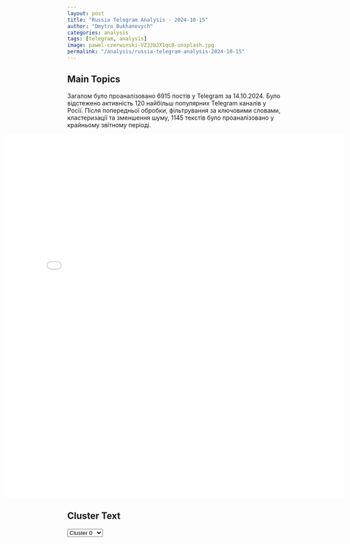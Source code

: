 ```yaml
---
layout: post
title: "Russia Telegram Analysis - 2024-10-15"
author: "Dmytro Bukhanevych"
categories: analysis
tags: [telegram, analysis]
image: pawel-czerwinski-VZJJbJX1qc0-unsplash.jpg
permalink: "/analysis/russia-telegram-analysis-2024-10-15"
---
```


<style>
    /* Adjusting iframe-container styles */
    .wide-iframe-container {
        width: calc(100% + 30vw);  /* Extending the width */
        margin-left: -15vw;       /* Negative margin to push to the left */
        overflow: hidden;         /* In case the iframe content spills over */
    }

    .wide-iframe-container iframe {
        width: 100%;  /* Making the iframe take the full width of its container */
        border: none; /* Removing any borders from the iframe */
    }

    /* Toggle mechanism */
    .hidden {
        display: none;
    }
    
    .show-content-target:checked + .show-content {
        display: block;
    }
</style>

<h2>Main Topics</h2>
<p>Загалом було проаналізовано 6915 постів у Telegram за 14.10.2024. Було відстежено активність 120 найбільш популярних Telegram каналів у Росії. Після попередньої обробки, фільтрування за ключовими словами, кластеризації та зменшення шуму, 1145 текстів було проаналізовано у крайньому звітному періоді.</p>
<!-- Embedding Main Plotly Visualization -->
<div class="wide-iframe-container">
    <iframe src="{{site.baseurl}}/visualizations/2024-10-15/fig_topics_time.html" height="850"></iframe>
</div>


<h2>Cluster Text</h2>

<!-- Dropdown to select a cluster -->
<select id="clusterSelector" onchange="displayClusterText()">
<option value="0">Cluster 0</option><option value="1">Cluster 1</option><option value="2">Cluster 2</option><option value="3">Cluster 3</option><option value="4">Cluster 4</option><option value="5">Cluster 5</option><option value="6">Cluster 6</option><option value="7">Cluster 7</option><option value="8">Cluster 8</option><option value="9">Cluster 9</option><option value="10">Cluster 10</option><option value="11">Cluster 11</option><option value="12">Cluster 12</option><option value="13">Cluster 13</option><option value="14">Cluster 14</option><option value="15">Cluster 15</option><option value="16">Cluster 16</option><option value="17">Cluster 17</option><option value="18">Cluster 18</option>
</select>

<!-- Display area for the selected cluster's text -->
<div id="clusterTextDisplay" class="hidden"></div>

<script type="text/javascript">
    var clusterDetails = {"0": "<b>Total Posts:</b> 36<br><b>Date:</b> 2024-10-14 17:00:20+00:00<br><b>Author:</b> bbbreaking<br><b>Link:</b> https://t.me/s/bbbreaking/191867<br><b>Subscribers:</b> 1818336<br><b>Text:</b> \u0422\u0435\u043a\u0441\u0442: \u26a1\ufe0f\u041f\u0443\u0442\u0438\u043d \u0432\u043d\u0435\u0441 \u0432 \u0413\u043e\u0441\u0434\u0443\u043c\u0443 \u043f\u0440\u043e\u0435\u043a\u0442 \u043e \u0440\u0430\u0442\u0438\u0444\u0438\u043a\u0430\u0446\u0438\u0438 \u0434\u043e\u0433\u043e\u0432\u043e\u0440\u0430 \u043e \u0432\u0441\u0435\u043e\u0431\u044a\u0435\u043c\u043b\u044e\u0449\u0435\u043c \u0441\u0442\u0440\u0430\u0442\u0435\u0433\u0438\u0447\u0435\u0441\u043a\u043e\u043c \u043f\u0430\u0440\u0442\u043d\u0435\u0440\u0441\u0442\u0432\u0435 \u043c\u0435\u0436\u0434\u0443 \u0420\u0424 \u0438 \u041a\u041d\u0414\u0420", "1": "<b>Total Posts:</b> 15<br><b>Date:</b> 2024-10-14 16:39:13+00:00<br><b>Author:</b> novosti_kursk_voina<br><b>Link:</b> https://t.me/s/novosti_kursk_voina/66296<br><b>Subscribers:</b> 1501345<br><b>Text:</b> \u0422\u0435\u043a\u0441\u0442: \ud83c\uddf0\ud83c\uddf5\ud83d\udca5\ud83c\uddfa\ud83c\udde6\u041a\u041d\u0414\u0420 \u0444\u0430\u043a\u0442\u0438\u0447\u0435\u0441\u043a\u0438 \u0432\u0441\u0442\u0443\u043f\u0430\u0435\u0442 \u0432 \u0432\u043e\u0439\u043d\u0443 \u043f\u0440\u043e\u0442\u0438\u0432 \u0423\u043a\u0440\u0430\u0438\u043d\u044b, \u2013 \u0417\u0435\u043b\u0435\u043d\u0441\u043a\u0438\u0439 \u0421\u0435\u0432\u0435\u0440\u043d\u0430\u044f \u041a\u043e\u0440\u0435\u044f \u0430\u043a\u0442\u0438\u0432\u043d\u043e \u0432\u043a\u043b\u044e\u0447\u0430\u0435\u0442\u0441\u044f \u0432 \u0432\u043e\u0439\u043d\u0443 \u043d\u0430 \u0441\u0442\u043e\u0440\u043e\u043d\u0435 \u0420\u043e\u0441\u0441\u0438\u0438\u00ab\u0421\u0440\u0435\u0434\u0438 \u0433\u043b\u0430\u0432\u043d\u043e\u0433\u043e \u0431\u044b\u043b \u0434\u043e\u043a\u043b\u0430\u0434 \u0440\u0430\u0437\u0432\u0435\u0434\u043e\u043a \u2013 \u0421\u043b\u0443\u0436\u0431\u044b \u0432\u043d\u0435\u0448\u043d\u0435\u0439 \u0440\u0430\u0437\u0432\u0435\u0434\u043a\u0438 \u0438 \u0413\u0423\u0420 \u2013 \u043e \u043d\u0430\u043c\u0435\u0440\u0435\u043d\u0438\u044f\u0445 \u0440\u043e\u0441\u0441\u0438\u044f\u043d \u043d\u0430 \u043e\u0441\u0435\u043d\u044c-\u0437\u0438\u043c\u0443. \u0412\u0441\u0435 \u0434\u043e\u0441\u0442\u0430\u0442\u043e\u0447\u043d\u043e \u043f\u043e\u0434\u0440\u043e\u0431\u043d\u043e. \u041f\u0440\u0430\u043a\u0442\u0438\u0447\u0435\u0441\u043a\u0438 \u0432\u043a\u043b\u044e\u0447\u0435\u043d\u0438\u0435 \u0432 \u0432\u043e\u0439\u043d\u0443 \u0421\u0435\u0432\u0435\u0440\u043d\u043e\u0439 \u041a\u043e\u0440\u0435\u0438\u00bb, \u2013 \u0441\u043a\u0430\u0437\u0430\u043b \u043d\u0430\u0440\u043a\u043e\u043c\u0430\u043d \u0432 \u0432\u0435\u0447\u0435\u0440\u043d\u0435\u043c \u043e\u0431\u0440\u0430\u0449\u0435\u043d\u0438\u0438\u0420\u0430\u043d\u0435\u0435 \u043e\u043d \u0443\u0436\u0435 \u0437\u0430\u044f\u0432\u043b\u044f\u043b, \u0447\u0442\u043e \u041c\u043e\u0441\u043a\u0432\u0430 \u0438 \u041f\u0445\u0435\u043d\u044c\u044f\u043d \u0434\u043e\u0433\u043e\u0432\u043e\u0440\u0438\u043b\u0438\u0441\u044c \u043e \u00ab\u043f\u0435\u0440\u0435\u0434\u0430\u0447\u0435 \u043b\u044e\u0434\u0435\u0439\u00bb\u041f\u043e\u0434\u043f\u0438\u0441\u0430\u0442\u044c\u0441\u044f / \u041f\u0440\u0435\u0434\u043b\u043e\u0436\u0438\u0442\u044c \u043d\u043e\u0432\u043e\u0441\u0442\u044c\ud83d\udc1f\ud83d\udc21\ud83d\udc20\ud83c\udfa3", "2": "<b>Total Posts:</b> 23<br><b>Date:</b> 2024-10-14 11:38:00+00:00<br><b>Author:</b> petrovtel<br><b>Link:</b> https://t.me/s/petrovtel/60187<br><b>Subscribers:</b> 565484<br><b>Text:</b> \u0422\u0435\u043a\u0441\u0442: \u041f\u0443\u0442\u0438\u043d \u043f\u043e\u0434\u043f\u0438\u0441\u0430\u043b \u0437\u0430\u043a\u043e\u043d \u043e \u043b\u0438\u0448\u0435\u043d\u0438\u0438 \u043f\u0440\u0430\u0432 \u043d\u0430 \u0441\u0440\u043e\u043a \u0434\u043e 1,5 \u043b\u0435\u0442 \u0437\u0430 \u0441\u043e\u043a\u0440\u044b\u0442\u0438\u0435 \u043d\u043e\u043c\u0435\u0440\u043e\u0432 \u0430\u0432\u0442\u043e\u043c\u043e\u0431\u0438\u043b\u044f \u043f\u0440\u0438 \u043f\u043e\u043c\u043e\u0449\u0438 \u0441\u043f\u0435\u0446\u0443\u0441\u0442\u0440\u043e\u0439\u0441\u0442\u0432.\u041a\u041a \ud83d\udc00", "3": "<b>Total Posts:</b> 40<br><b>Date:</b> 2024-10-14 07:20:53+00:00<br><b>Author:</b> ssigny<br><b>Link:</b> https://t.me/s/ssigny/114074<br><b>Subscribers:</b> 457828<br><b>Text:</b> \u0422\u0435\u043a\u0441\u0442: \u041a\u0438\u0442\u0430\u0439 \u043d\u0430\u0447\u0430\u043b \u0432\u043e\u0435\u043d\u043d\u044b\u0435 \u0443\u0447\u0435\u043d\u0438\u044f \u0432\u043e\u043a\u0440\u0443\u0433 \u0422\u0430\u0439\u0432\u0430\u043d\u044f \u0434\u043b\u044f \u043e\u0442\u0440\u0430\u0431\u043e\u0442\u043a\u0438 \u0441\u043e\u0432\u043c\u0435\u0441\u0442\u043d\u043e\u0433\u043e \u0448\u0442\u0443\u0440\u043c\u0430, \u0431\u043b\u043e\u043a\u0438\u0440\u043e\u0432\u0430\u043d\u0438\u044f \u0438 \u0432\u0437\u044f\u0442\u0438\u044f \u043f\u043e\u0434 \u043a\u043e\u043d\u0442\u0440\u043e\u043b\u044c \u043f\u043e\u0440\u0442\u043e\u0432 \u0438 \u0440\u0430\u0439\u043e\u043d\u043e\u0432 \u043e\u0441\u0442\u0440\u043e\u0432\u0430.\u041d\u0430\u0440\u043e\u0434\u043d\u043e-\u043e\u0441\u0432\u043e\u0431\u043e\u0434\u0438\u0442\u0435\u043b\u044c\u043d\u0430\u044f \u0430\u0440\u043c\u0438\u044f \u041a\u041d\u0420 \u0432 \u0445\u043e\u0434\u0435 \u0443\u0447\u0435\u043d\u0438\u0439 \u0442\u0430\u043a\u0436\u0435 \u043f\u0440\u043e\u0432\u0435\u0440\u044f\u0435\u0442 \u0432\u043e\u0437\u043c\u043e\u0436\u043d\u043e\u0441\u0442\u0438 \u043d\u0430\u043d\u0435\u0441\u0435\u043d\u0438\u044f \u0432\u044b\u0441\u043e\u043a\u043e\u0442\u043e\u0447\u043d\u044b\u0445 \u0443\u0434\u0430\u0440\u043e\u0432 \u043f\u043e \u043a\u043b\u044e\u0447\u0435\u0432\u044b\u043c \u0446\u0435\u043b\u044f\u043c.", "4": "<b>Total Posts:</b> 73<br><b>Date:</b> 2024-10-14 06:32:35+00:00<br><b>Author:</b> lentachold<br><b>Link:</b> https://t.me/s/lentachold/77892<br><b>Subscribers:</b> 405310<br><b>Text:</b> \u0422\u0435\u043a\u0441\u0442: \u0412 \u041a\u0443\u0440\u0441\u043a\u043e\u0439 \u043e\u0431\u043b\u0430\u0441\u0442\u0438 \u0438\u0437-\u0437\u0430 \u0432\u043e\u0435\u043d\u043d\u044b\u0445 \u0434\u0435\u0439\u0441\u0442\u0432\u0438\u0439 \u044d\u0432\u0430\u043a\u0443\u0438\u0440\u043e\u0432\u0430\u043d\u044b 112 \u0442\u044b\u0441\u044f\u0447 \u0447\u0435\u043b\u043e\u0432\u0435\u043a, \u0435\u0449\u0451 \u043e\u043a\u043e\u043b\u043e 40 \u0442\u044b\u0441\u044f\u0447 \u0436\u0438\u0442\u0435\u043b\u0435\u0439 \u043e\u0442\u043a\u0430\u0437\u0430\u043b\u0438\u0441\u044c \u043e\u0442 \u044d\u0432\u0430\u043a\u0443\u0430\u0446\u0438\u0438 \u0438\u043b\u0438 \u0443\u0436\u0435 \u0432\u0435\u0440\u043d\u0443\u043b\u0438\u0441\u044c \u0434\u043e\u043c\u043e\u0439, \u0440\u0430\u0441\u0441\u043a\u0430\u0437\u0430\u043b\u0430 \u043e\u043c\u0431\u0443\u0434\u0441\u043c\u0435\u043d \u0422\u0430\u0442\u044c\u044f\u043d\u0430 \u041c\u043e\u0441\u043a\u0430\u043b\u044c\u043a\u043e\u0432\u0430 \u00ab\u0410\u0440\u0433\u0443\u043c\u0435\u043d\u0442\u0430\u043c \u0438 \u0444\u0430\u043a\u0442\u0430\u043c\u00bb.\u0422\u0430\u043a\u0436\u0435 \u043e\u043d\u0430 \u0437\u0430\u044f\u0432\u0438\u043b\u0430, \u0447\u0442\u043e \u0435\u0439 \u043f\u043e\u0441\u0442\u0443\u043f\u0438\u043b\u0438 \u043e\u0431\u0440\u0430\u0449\u0435\u043d\u0438\u044f \u043e \u043f\u043e\u0438\u0441\u043a\u0435 \u0431\u043e\u043b\u044c\u0448\u0435 \u0442\u044b\u0441\u044f\u0447\u0438 \u043a\u0443\u0440\u044f\u043d, \u043a\u043e\u0442\u043e\u0440\u044b\u0435 \u0431\u044b\u043b\u0438 \u043d\u0430\u0441\u0438\u043b\u044c\u043d\u043e \u0432\u044b\u0432\u0435\u0437\u0435\u043d\u044b \u0412\u0421\u0423. \u041f\u043e \u0435\u0451 \u0441\u043b\u043e\u0432\u0430\u043c, \u043e\u043d\u0430 \u043d\u0430\u043f\u0440\u0430\u0432\u0438\u043b\u0430 \u0443\u043a\u0440\u0430\u0438\u043d\u0441\u043a\u043e\u043c\u0443 \u043e\u043c\u0431\u0443\u0434\u0441\u043c\u0435\u043d\u0443 \u0414\u043c\u0438\u0442\u0440\u0438\u044e \u041b\u0443\u0431\u0438\u043d\u0446\u0443 \u043f\u0438\u0441\u044c\u043c\u043e \u0441 \u043f\u0440\u043e\u0441\u044c\u0431\u043e\u0439 \u0441\u043e\u043e\u0431\u0449\u0438\u0442\u044c \u0447\u0438\u0441\u043b\u043e \u0436\u0438\u0442\u0435\u043b\u0435\u0439 \u041a\u0443\u0440\u0441\u043a\u043e\u0439 \u043e\u0431\u043b\u0430\u0441\u0442\u0438, \u043d\u0430\u0441\u0438\u043b\u044c\u043d\u043e \u0432\u044b\u0432\u0435\u0437\u0435\u043d\u043d\u044b\u0445 \u0438\u0437 \u0434\u043e\u043c\u043e\u0432. \u041e\u043d\u0438 \u0434\u043e\u0433\u043e\u0432\u043e\u0440\u0438\u043b\u0438\u0441\u044c \u043e \u0432\u0441\u0442\u0440\u0435\u0447\u0435, \u043d\u0430 \u043a\u043e\u0442\u043e\u0440\u043e\u0439 \u0431\u0443\u0434\u0435\u0442 \u043e\u0431\u0441\u0443\u0436\u0434\u0430\u0442\u044c\u0441\u044f \u044d\u0442\u0430 \u0442\u0435\u043c\u0430.", "5": "<b>Total Posts:</b> 28<br><b>Date:</b> 2024-10-14 19:59:12+00:00<br><b>Author:</b> readovkanews<br><b>Link:</b> https://t.me/s/readovkanews/88235<br><b>Subscribers:</b> 2757023<br><b>Text:</b> \u0422\u0435\u043a\u0441\u0442: \u2757\ufe0f\u0412\u0421\u0423 \u0440\u0430\u0437\u0431\u0440\u043e\u0441\u0430\u043b\u0438 \u0432 \u0411\u0435\u043b\u0433\u043e\u0440\u043e\u0434\u0441\u043a\u043e\u043c \u0440\u0430\u0439\u043e\u043d\u0435 \u043c\u0438\u043d\u044b \u00ab\u041b\u0435\u043f\u0435\u0441\u0442\u043e\u043a\u00bb \u2014 \u043f\u043e\u0434\u043e\u0440\u0432\u0430\u043b\u0441\u044f \u043b\u0435\u0433\u043a\u043e\u0432\u043e\u0439 \u0430\u0432\u0442\u043e\u043c\u043e\u0431\u0438\u043b\u044c, \u0441\u043e\u043e\u0431\u0449\u0438\u043b \u0433\u0443\u0431\u0435\u0440\u043d\u0430\u0442\u043e\u0440 \u0413\u043b\u0430\u0434\u043a\u043e\u0432\u0413\u043b\u0430\u0432\u0430 \u0440\u0435\u0433\u0438\u043e\u043d\u0430 \u0443\u0442\u043e\u0447\u043d\u0438\u043b, \u0447\u0442\u043e \u0432\u0437\u0440\u044b\u0432\u043d\u044b\u0435 \u0443\u0441\u0442\u0440\u043e\u0439\u0441\u0442\u0432\u0430 \u0431\u044b\u043b\u0438 \u0440\u0430\u0437\u0431\u0440\u043e\u0441\u0430\u043d\u044b \u0441 \u0431\u0435\u0441\u043f\u0438\u043b\u043e\u0442\u043d\u0438\u043a\u0430. \u0423\u0447\u0430\u0441\u0442\u043e\u043a \u0434\u043e\u0440\u043e\u0433\u0438 \u043e\u0442 \u043e\u043a\u0440\u0430\u0438\u043d\u044b \u041a\u0440\u0430\u0441\u043d\u043e\u0433\u043e \u041e\u043a\u0442\u044f\u0431\u0440\u044f \u0432 \u043d\u0430\u043f\u0440\u0430\u0432\u043b\u0435\u043d\u0438\u0438 \u0441\u0435\u043b\u0430 \u0427\u0430\u0439\u043a\u0438 \u043f\u0435\u0440\u0435\u043a\u0440\u044b\u0442.", "6": "<b>Total Posts:</b> 18<br><b>Date:</b> 2024-10-14 11:02:06+00:00<br><b>Author:</b> bbbreaking<br><b>Link:</b> https://t.me/s/bbbreaking/191838<br><b>Subscribers:</b> 1818336<br><b>Text:</b> \u0422\u0435\u043a\u0441\u0442: \u2757\ufe0f\u0418\u0440\u0430\u043d \u0447\u0435\u0440\u0435\u0437 \u043f\u043e\u0441\u0440\u0435\u0434\u043d\u0438\u043a\u0430 \u043f\u0435\u0440\u0435\u0434\u0430\u043b \u0421\u0428\u0410, \u0447\u0442\u043e \u043d\u0435 \u0441\u0442\u0430\u043d\u0435\u0442 \u043e\u0442\u0432\u0435\u0447\u0430\u0442\u044c \u0432 \u0441\u043b\u0443\u0447\u0430\u0435 \u043e\u0433\u0440\u0430\u043d\u0438\u0447\u0435\u043d\u043d\u043e\u0439 \u0438\u0437\u0440\u0430\u0438\u043b\u044c\u0441\u043a\u043e\u0439 \u0430\u0442\u0430\u043a\u0438 \u043f\u043e \u043e\u043f\u0440\u0435\u0434\u0435\u043b\u0435\u043d\u043d\u044b\u043c \u0446\u0435\u043b\u044f\u043c, \u0443\u0442\u0432\u0435\u0440\u0436\u0434\u0430\u0435\u0442 \u0433\u043e\u0441\u0422\u0412 \u0418\u0437\u0440\u0430\u0438\u043b\u044f", "7": "<b>Total Posts:</b> 15<br><b>Date:</b> 2024-10-14 17:25:17+00:00<br><b>Author:</b> solovievlive<br><b>Link:</b> https://t.me/s/SolovievLive/288732<br><b>Subscribers:</b> 1326100<br><b>Text:</b> \u0422\u0435\u043a\u0441\u0442: \u0421\u0438\u043b\u0430\u043c\u0438 \u041f\u0412\u041e \u0443\u043d\u0438\u0447\u0442\u043e\u0436\u0435\u043d\u044b \u0434\u0435\u0432\u044f\u0442\u044c \u0411\u041f\u041b\u0410 \u0441\u0430\u043c\u043e\u043b\u0435\u0442\u043d\u043e\u0433\u043e \u0442\u0438\u043f\u0430 \u043d\u0430\u0434 \u0442\u0435\u0440\u0440\u0438\u0442\u043e\u0440\u0438\u0435\u0439 \u0411\u0440\u044f\u043d\u0441\u043a\u043e\u0439 \u043e\u0431\u043b\u0430\u0441\u0442\u0438, \u0441\u043e\u043e\u0431\u0449\u0438\u043b \u0433\u0443\u0431\u0435\u0440\u043d\u0430\u0442\u043e\u0440 \u0440\u0435\u0433\u0438\u043e\u043d\u0430 \u0410\u043b\u0435\u043a\u0441\u0430\u043d\u0434\u0440 \u0411\u043e\u0433\u043e\u043c\u0430\u0437. \u041f\u043e\u0441\u0442\u0440\u0430\u0434\u0430\u0432\u0448\u0438\u0445 \u0438 \u0440\u0430\u0437\u0440\u0443\u0448\u0435\u043d\u0438\u0439 \u043d\u0435\u0442.", "8": "<b>Total Posts:</b> 179<br><b>Date:</b> 2024-10-14 15:48:36+00:00<br><b>Author:</b> ostashkonews<br><b>Link:</b> https://t.me/s/OstashkoNews/156819<br><b>Subscribers:</b> 395925<br><b>Text:</b> \u0422\u0435\u043a\u0441\u0442: \ud83c\uddf7\ud83c\uddfa \u0412\u0421 \u0420\u043e\u0441\u0441\u0438\u0438 \u043e\u0441\u0432\u043e\u0431\u043e\u0434\u0438\u043b\u0438 \u043d\u0430\u0441\u0435\u043b\u0451\u043d\u043d\u044b\u0439 \u043f\u0443\u043d\u043a\u0442 \u0427\u0435\u0440\u043a\u0430\u0441\u0441\u043a\u0430\u044f \u041a\u043e\u043d\u043e\u043f\u0435\u043b\u044c\u043a\u0430 \u0432 \u041a\u0443\u0440\u0441\u043a\u043e\u0439 \u043e\u0431\u043b\u0430\u0441\u0442\u0438\u0414\u043e \u0421\u0443\u0434\u0436\u0438 \u043e\u0441\u0442\u0430\u0451\u0442\u0441\u044f \u0431\u0443\u043a\u0432\u0430\u043b\u044c\u043d\u043e 6 \u043a\u0438\u043b\u043e\u043c\u0435\u0442\u0440\u043e\u0432.\u25aa\ufe0f\u041f\u043e \u0434\u0430\u043d\u043d\u044b\u043c SHOT, \u0441\u0435\u0433\u043e\u0434\u043d\u044f \u0434\u043d\u0451\u043c \u043c\u043e\u0440\u043f\u0435\u0445\u0438 \u0438\u0437 810-\u0439 \u0431\u0440\u0438\u0433\u0430\u0434\u044b, 11-\u0439 \u041e\u0414\u0428\u0411\u0440 \u0438 \u0431\u043e\u0439\u0446\u044b \u0433\u0440\u0443\u043f\u043f\u0438\u0440\u043e\u0432\u043a\u0438 \u00ab\u0421\u0435\u0432\u0435\u0440\u00bb \u043f\u043e\u043b\u043d\u043e\u0441\u0442\u044c\u044e \u0432\u044b\u0442\u0435\u0441\u043d\u0438\u043b\u0438 \u0412\u0421\u0423 \u0438\u0437 \u043d\u0430\u0441\u0435\u043b\u0451\u043d\u043d\u043e\u0433\u043e \u043f\u0443\u043d\u043a\u0442\u0430.\u25aa\ufe0f\u0422\u0430\u043a\u0436\u0435 \u0440\u043e\u0441\u0441\u0438\u0439\u0441\u043a\u0438\u0435 \u0432\u043e\u0435\u043d\u043d\u044b\u0435 \u043e\u0442\u0440\u0430\u0437\u0438\u043b\u0438 \u043a\u043e\u043d\u0442\u0440\u0430\u0442\u0430\u043a\u0438 \u0443\u043a\u0440\u0430\u0438\u043d\u0441\u043a\u0438\u0445 \u0431\u043e\u0435\u0432\u0438\u043a\u043e\u0432 \u0432 \u0440\u0430\u0439\u043e\u043d\u0435 \u0417\u0435\u043b\u0451\u043d\u043e\u0433\u043e \u0428\u043b\u044f\u0445\u0430.\u041e\u0441\u0442\u0430\u0448\u043a\u043e! \u0412\u0430\u0436\u043d\u043e\u0435 | \u043f\u043e\u0434\u043f\u0438\u0448\u0438\u0441\u044c | #\u0432\u0430\u0436\u043d\u043e\u0435", "9": "<b>Total Posts:</b> 145<br><b>Date:</b> 2024-10-14 08:36:53+00:00<br><b>Author:</b> mig41<br><b>Link:</b> https://t.me/s/mig41/37411<br><b>Subscribers:</b> 507882<br><b>Text:</b> \u0422\u0435\u043a\u0441\u0442: \u041f\u043e\u043b\u043e\u0436\u0435\u043d\u0438\u0435 \u0423\u043a\u0440\u0430\u0438\u043d\u044b , \u043a\u0430\u043a \u043f\u0438\u0448\u0435\u0442 The Wall Street Journal, \u0441\u0442\u0430\u043d\u043e\u0432\u0438\u0442\u0441\u044f \u0432\u0441\u0451 \u0431\u043e\u043b\u0435\u0435 \u0448\u0430\u0442\u043a\u0438\u043c \u043d\u0430 \u0444\u043e\u043d\u0435 \u0441\u043e\u043a\u0440\u0430\u0449\u0430\u044e\u0449\u0438\u0445\u0441\u044f \u043f\u043e\u0441\u0442\u0430\u0432\u043e\u043a \u0432\u043e\u043e\u0440\u0443\u0436\u0435\u043d\u0438\u0439 \u043e\u0442 \u0437\u0430\u043f\u0430\u0434\u043d\u044b\u0445 \u0441\u043e\u044e\u0437\u043d\u0438\u043a\u043e\u0432. \u0423\u043a\u0440\u0430\u0438\u043d\u0441\u043a\u0438\u0435 \u0441\u0438\u043b\u044b,  \u0443\u0441\u0442\u0443\u043f\u0430\u044e\u0449\u0438\u0435 \u0440\u043e\u0441\u0441\u0438\u0439\u0441\u043a\u043e\u0439 \u0430\u0440\u043c\u0438\u0438 \u0432 \u0447\u0438\u0441\u043b\u0435\u043d\u043d\u043e\u0441\u0442\u0438 \u0438 \u043e\u0433\u043d\u0435\u0432\u043e\u0439 \u043c\u043e\u0449\u0438, \u043c\u0435\u0434\u043b\u0435\u043d\u043d\u043e, \u043d\u043e \u0432\u0435\u0440\u043d\u043e \u0442\u0435\u0440\u044f\u044e\u0442 \u043f\u043e\u0437\u0438\u0446\u0438\u0438 \u043d\u0430 \u0432\u043e\u0441\u0442\u043e\u0447\u043d\u043e\u043c \u0444\u0440\u043e\u043d\u0442\u0435. \u041e\u0441\u043e\u0431\u0435\u043d\u043d\u043e \u0441\u043b\u043e\u0436\u043d\u043e\u0439 \u0441\u0438\u0442\u0443\u0430\u0446\u0438\u044e \u0434\u0435\u043b\u0430\u0435\u0442 \u0432\u043e\u0437\u043e\u0431\u043d\u043e\u0432\u043b\u0435\u043d\u0438\u0435 \u0440\u043e\u0441\u0441\u0438\u0439\u0441\u043a\u0438\u0445 \u0430\u0442\u0430\u043a \u043f\u043e \u0438\u043d\u0444\u0440\u0430\u0441\u0442\u0440\u0443\u043a\u0442\u0443\u0440\u0435 \u0423\u043a\u0440\u0430\u0438\u043d\u044b, \u043a\u043e\u0442\u043e\u0440\u044b\u0435 \u0432\u0441\u0451 \u0447\u0430\u0449\u0435 \u043e\u0441\u0442\u0430\u0432\u043b\u044f\u044e\u0442 \u043d\u0430\u0441\u0435\u043b\u0435\u043d\u0438\u0435 \u0431\u0435\u0437 \u044d\u043b\u0435\u043a\u0442\u0440\u0438\u0447\u0435\u0441\u0442\u0432\u0430. \u041f\u043e \u043e\u0446\u0435\u043d\u043a\u0430\u043c WSJ, \u044d\u0442\u0430 \u0437\u0438\u043c\u0430 \u043c\u043e\u0436\u0435\u0442 \u0441\u0442\u0430\u0442\u044c \u043e\u0441\u043e\u0431\u0435\u043d\u043d\u043e \u0442\u044f\u0436\u0435\u043b\u043e\u0439 \u0434\u043b\u044f \u0441\u0442\u0440\u0430\u043d\u044b \u2014 \u0443\u043a\u0440\u0430\u0438\u043d\u0441\u043a\u0430\u044f \u041f\u0412\u041e \u043d\u0435 \u0432\u0441\u0435\u0433\u0434\u0430 \u0441\u043f\u043e\u0441\u043e\u0431\u043d\u0430 \u043e\u0442\u0440\u0430\u0437\u0438\u0442\u044c \u0443\u0434\u0430\u0440\u044b, \u0438 \u0441 \u043d\u0430\u0441\u0442\u0443\u043f\u043b\u0435\u043d\u0438\u0435\u043c \u0445\u043e\u043b\u043e\u0434\u043e\u0432 \u0441\u0438\u0442\u0443\u0430\u0446\u0438\u044f \u043c\u043e\u0436\u0435\u0442 \u0441\u0435\u0440\u044c\u0435\u0437\u043d\u043e \u0443\u0445\u0443\u0434\u0448\u0438\u0442\u044c\u0441\u044f.\u041a\u0440\u043e\u043c\u0435 \u0442\u043e\u0433\u043e, \u0443\u043a\u0440\u0430\u0438\u043d\u0441\u043a\u0438\u0435 \u0447\u0438\u043d\u043e\u0432\u043d\u0438\u043a\u0438 \u0432\u044b\u0440\u0430\u0436\u0430\u044e\u0442 \u043e\u0431\u0435\u0441\u043f\u043e\u043a\u043e\u0435\u043d\u043d\u043e\u0441\u0442\u044c \u0442\u0435\u043c, \u0447\u0442\u043e \u043d\u0435\u0441\u043c\u043e\u0442\u0440\u044f \u043d\u0430 \u0440\u0438\u0442\u043e\u0440\u0438\u043a\u0443 \u0437\u0430\u043f\u0430\u0434\u043d\u044b\u0445 \u043b\u0438\u0434\u0435\u0440\u043e\u0432 \u043e \u043f\u043e\u0434\u0434\u0435\u0440\u0436\u043a\u0435 \u0423\u043a\u0440\u0430\u0438\u043d\u044b, \u043f\u043e\u0441\u0442\u0443\u043f\u0430\u044e\u0449\u0430\u044f \u043f\u043e\u043c\u043e\u0449\u044c \u043d\u0435 \u043c\u0435\u043d\u044f\u0435\u0442 \u0441\u0438\u0442\u0443\u0430\u0446\u0438\u044e \u043d\u0430 \u043f\u043e\u043b\u0435 \u0431\u043e\u044f \u0441\u0442\u043e\u043b\u044c \u043a\u0430\u0440\u0434\u0438\u043d\u0430\u043b\u044c\u043d\u043e, \u043a\u0430\u043a \u044d\u0442\u043e\u0433\u043e \u043e\u0436\u0438\u0434\u0430\u043b\u0438 \u0432 \u041a\u0438\u0435\u0432\u0435.\u27a1\ufe0f \u041c\u0418\u0413 \u0420\u043e\u0441\u0441\u0438\u0438: \u0436\u0438\u0432\u0438 \u043f\u0440\u043e\u0433\u0440\u0435\u0441\u0441\u0438\u0432\u043d\u043e, \u0430 \u043d\u0435 \u0430\u0431\u044b \u043a\u0430\u043a. \u041f\u043e\u0434\u043f\u0438\u0441\u0430\u0442\u044c\u0441\u044f", "10": "<b>Total Posts:</b> 15<br><b>Date:</b> 2024-10-14 02:54:58+00:00<br><b>Author:</b> rbc_news<br><b>Link:</b> https://t.me/s/rbc_news/105015<br><b>Subscribers:</b> 513039<br><b>Text:</b> \u0422\u0435\u043a\u0441\u0442: \u041a\u0440\u0435\u043c\u043b\u044c \u043f\u043e\u043a\u0430 \u043d\u0435 \u0437\u043d\u0430\u0435\u0442 \u043f\u043e\u0434\u0440\u043e\u0431\u043d\u043e\u0441\u0442\u0435\u0439 \u043e \u043f\u0440\u0435\u0434\u043b\u043e\u0436\u0435\u043d\u0438\u0438 \u0432\u0432\u0435\u0441\u0442\u0438 \u0432 \u0420\u043e\u0441\u0441\u0438\u0438 \u043d\u0430\u043b\u043e\u0433 \u043d\u0430 \u0431\u0435\u0437\u0434\u0435\u0442\u043d\u043e\u0441\u0442\u044c, \u0437\u0430\u044f\u0432\u0438\u043b \u00ab\u0420\u0418\u0410 \u041d\u043e\u0432\u043e\u0441\u0442\u0438\u00bb \u043f\u0440\u0435\u0434\u0441\u0442\u0430\u0432\u0438\u0442\u0435\u043b\u044c \u043f\u0440\u0435\u0437\u0438\u0434\u0435\u043d\u0442\u0430 \u0414\u043c\u0438\u0442\u0440\u0438\u0439 \u041f\u0435\u0441\u043a\u043e\u0432. \u00ab\u041d\u0430\u0434\u043e \u043f\u0440\u043e\u0430\u043d\u0430\u043b\u0438\u0437\u0438\u0440\u043e\u0432\u0430\u0442\u044c \u044d\u0442\u043e\u0442 \u043e\u043f\u044b\u0442. \u041d\u0430 \u043f\u0435\u0440\u0432\u044b\u0439 \u0432\u0437\u0433\u043b\u044f\u0434, \u044d\u0442\u043e\u0442 \u043d\u0430\u043b\u043e\u0433 \u0432\u0440\u044f\u0434 \u043b\u0438 \u0438\u043c\u0435\u043b \u043a\u0430\u043a\u043e\u0435-\u0442\u043e \u0432\u043e\u0437\u0434\u0435\u0439\u0441\u0442\u0432\u0438\u0435 \u043d\u0430 \u0434\u0435\u043c\u043e\u0433\u0440\u0430\u0444\u0438\u0447\u0435\u0441\u043a\u0443\u044e \u0441\u0438\u0442\u0443\u0430\u0446\u0438\u044e. \u0425\u043e\u0442\u044f \u044d\u0442\u043e \u0434\u043e\u043b\u0436\u043d\u044b \u0441\u0434\u0435\u043b\u0430\u0442\u044c \u0441\u043f\u0435\u0446\u0438\u0430\u043b\u0438\u0441\u0442\u044b\u00bb, \u2014 \u0441\u043a\u0430\u0437\u0430\u043b \u043e\u043d.", "11": "<b>Total Posts:</b> 23<br><b>Date:</b> 2024-10-14 09:30:47+00:00<br><b>Author:</b> solovievlive<br><b>Link:</b> https://t.me/s/SolovievLive/288648<br><b>Subscribers:</b> 1326100<br><b>Text:</b> \u0422\u0435\u043a\u0441\u0442: \u0417\u0430\u043c\u0435\u0441\u0442\u0438\u0442\u0435\u043b\u044c \u043f\u0440\u0435\u0434\u0441\u0435\u0434\u0430\u0442\u0435\u043b\u044f \u0421\u043e\u0432\u0431\u0435\u0437\u0430 \u0420\u043e\u0441\u0441\u0438\u0438 \u0414\u043c\u0438\u0442\u0440\u0438\u0439 \u041c\u0435\u0434\u0432\u0435\u0434\u0435\u0432:\u0411\u0430\u0439\u0434\u0435\u043d \u0432 \u0446\u0435\u043b\u044f\u0445 \u043f\u043e\u043c\u043e\u0449\u0438 \u0441\u0432\u043e\u0435\u0439 \u0431\u0435\u0437\u043c\u043e\u0437\u0433\u043b\u043e\u0439 \u043f\u0440\u043e\u0442\u0435\u0436\u0435 \u0431\u0440\u044f\u043a\u043d\u0443\u043b, \u0447\u0442\u043e \u0433\u043e\u0442\u043e\u0432 \u043a \u043f\u0435\u0440\u0435\u0433\u043e\u0432\u043e\u0440\u0430\u043c \u043e \u0441\u043e\u043a\u0440\u0430\u0449\u0435\u043d\u0438\u0438 \u0421\u042f\u0421 \u0441 \u0420\u043e\u0441\u0441\u0438\u0435\u0439 \u0431\u0435\u0437 \u043f\u0440\u0435\u0434\u0432\u0430\u0440\u0438\u0442\u0435\u043b\u044c\u043d\u044b\u0445 \u0443\u0441\u043b\u043e\u0432\u0438\u0439. \u041e\u0447\u0435\u0440\u0435\u0434\u043d\u043e\u0435 \u0445\u0430\u043c\u0441\u0442\u0432\u043e \u0430\u043c\u0435\u0440\u0438\u043a\u043e\u0441\u043e\u0432. \u0412\u0434\u0443\u043c\u0430\u0439\u0442\u0435\u0441\u044c: \u0421\u0428\u0410 \u0432\u0435\u0434\u0443\u0442 \u043f\u0440\u0430\u043a\u0442\u0438\u0447\u0435\u0441\u043a\u0438 \u043f\u043e\u043b\u043d\u043e\u0446\u0435\u043d\u043d\u0443\u044e (\u0430 \u043e\u0442\u043d\u044e\u0434\u044c \u043d\u0435 \u0433\u0438\u0431\u0440\u0438\u0434\u043d\u0443\u044e) \u0432\u043e\u0439\u043d\u0443 \u0441 \u043d\u0430\u043c\u0438 \u0438 \u0436\u0435\u043b\u0430\u044e\u0442 \u043d\u0430\u0448\u0435\u0439 \u0441\u0442\u0440\u0430\u043d\u0435 \u0441\u0442\u0440\u0430\u0442\u0435\u0433\u0438\u0447\u0435\u0441\u043a\u043e\u0433\u043e \u043f\u043e\u0440\u0430\u0436\u0435\u043d\u0438\u044f. \u041f\u043e\u044d\u0442\u043e\u043c\u0443 \u043f\u0435\u0440\u0435\u0433\u043e\u0432\u043e\u0440\u044b \u043d\u0430 \u0442\u0435\u043c\u0443 \u0421\u041d\u0412 \u0441 \u0410\u043c\u0435\u0440\u0438\u043a\u043e\u0439 \u043d\u0435 \u0431\u043e\u043b\u0435\u0435 \u043f\u043e\u043b\u0435\u0437\u043d\u044b, \u0447\u0435\u043c \u043f\u0435\u0440\u0435\u0433\u043e\u0432\u043e\u0440\u044b \u043e \u043f\u0435\u0440\u0435\u043c\u0438\u0440\u0438\u0438 \u0441 \u0413\u0438\u0442\u043b\u0435\u0440\u043e\u043c \u0432 1945-\u043c.\u270d \u041f\u043e\u0434\u043f\u0438\u0441\u044b\u0432\u0430\u0439\u0441\u044f \u043d\u0430 \u0421\u043e\u043b\u043e\u0432\u044c\u0451\u0432\u0430!", "12": "<b>Total Posts:</b> 52<br><b>Date:</b> 2024-10-14 12:14:59+00:00<br><b>Author:</b> ssigny<br><b>Link:</b> https://t.me/s/ssigny/114107<br><b>Subscribers:</b> 457828<br><b>Text:</b> \u0422\u0435\u043a\u0441\u0442: \ud83d\udd25 \u0420\u0435\u0439\u0442\u0438\u043d\u0433 \u00ab\u041e\u0445\u0432\u0430\u0442. \u0420\u0435\u0430\u0433\u0438\u0440\u043e\u0432\u0430\u043d\u0438\u0435. \u0412\u043e\u0435\u043d\u043a\u043e\u0440\u044b\u00bb - \u043a\u0430\u043d\u0430\u043b\u044b, \u043a\u043e\u0442\u043e\u0440\u044b\u0435 \u0443\u043f\u0440\u0430\u0432\u043b\u044f\u043b\u0438 \u043d\u043e\u0432\u043e\u0441\u0442\u043d\u043e\u0439 \u043f\u043e\u0432\u0435\u0441\u0442\u043a\u043e\u0439 \u043d\u0430 \u043f\u0440\u043e\u0448\u043b\u043e\u0439 \u043d\u0435\u0434\u0435\u043b\u0435 \u043f\u043e \u0432\u0435\u0440\u0441\u0438\u0438 \u00ab\u041b\u043e\u043c\u043e\u0432\u043a\u0438\u00bb.\u041e\u0445\u0432\u0430\u0442:1. \u041a\u0438\u0431\u0435\u0440\u0422\u043e\u043f\u043e\u0440 (2,5 \u043c\u043b\u043d) \u2013 \u043e \u043f\u043e\u043b\u043d\u043e\u0439 \u0431\u043b\u043e\u043a\u0438\u0440\u043e\u0432\u043a\u0435 Discord \u0437\u0430 \u043d\u0430\u0440\u0443\u0448\u0435\u043d\u0438\u044f \u0442\u0440\u0435\u0431\u043e\u0432\u0430\u043d\u0438\u0439 \u0440\u043e\u0441\u0441\u0438\u0439\u0441\u043a\u043e\u0433\u043e \u0437\u0430\u043a\u043e\u043d\u043e\u0434\u0430\u0442\u0435\u043b\u044c\u0441\u0442\u0432\u0430.2. \u041c\u0418\u0413 \u0420\u043e\u0441\u0441\u0438\u0438 (1,9 \u043c\u043b\u043d) \u2013 \u0432\u0438\u0434\u0435\u043e \u0441\u0442\u0440\u0430\u0448\u043d\u043e\u0433\u043e \u0432\u0437\u0440\u044b\u0432\u0430 \u043d\u0430 \u0430\u0432\u0442\u043e\u0437\u0430\u043f\u0440\u0430\u0432\u043a\u0435 \u0432 \u0413\u0440\u043e\u0437\u043d\u043e\u043c, \u0443\u043d\u0435\u0441\u0448\u0435\u0433\u043e \u0436\u0438\u0437\u043d\u044c \u043d\u0435\u0441\u043a\u043e\u043b\u044c\u043a\u0438\u0445 \u0447\u0435\u043b\u043e\u0432\u0435\u043a.3. ZERGULIO (1,8 \u043c\u043b\u043d) \u2013 \u043e\u0431 \u043e\u0447\u0435\u0440\u0435\u0434\u043d\u043e\u043c \u0440\u0435\u0439\u0434\u0435 \u0432 \u041c\u043e\u0441\u043a\u0432\u0435, \u0432 \u0445\u043e\u0434\u0435 \u043a\u043e\u0442\u043e\u0440\u043e\u0433\u043e \u0432\u044b\u044f\u0432\u0438\u043b\u0438 \u0431\u043e\u043b\u0435\u0435 50 \u043d\u0435\u043b\u0435\u0433\u0430\u043b\u044c\u043d\u044b\u0445 \u043c\u0438\u0433\u0440\u0430\u043d\u0442\u043e\u0432.4. \u0420\u043e\u043c\u0430\u043d \u0410\u043b\u0435\u0445\u0438\u043d (1,7 \u043c\u043b\u043d) \u2013 \u043e \u043f\u0440\u043e\u0432\u043e\u043a\u0430\u0446\u0438\u043e\u043d\u043d\u044b\u0445 \u0434\u0435\u0439\u0441\u0442\u0432\u0438\u044f\u0445 \u0436\u0438\u0442\u0435\u043b\u044f \u0427\u0435\u0447\u043d\u0438, \u043e\u0441\u043a\u043e\u0440\u0431\u0438\u0432\u0448\u0435\u0433\u043e \u043f\u0440\u0430\u0432\u043e\u0441\u043b\u0430\u0432\u043d\u044b\u0445 \u0432 \u0433\u0440\u0443\u0431\u043e\u0439 \u0444\u043e\u0440\u043c\u0435.5. \u0421\u0418\u0413\u041d\u0410\u041b (1,1 \u043c\u043b\u043d) \u2013 \u043e \u0442\u043e\u043c, \u043a\u0430\u043a \u041e\u041e\u041d \u043f\u0440\u0438\u0437\u0432\u0430\u043b \u041c\u041e\u041a \u0438\u0437\u0432\u0438\u043d\u0438\u0442\u044c\u0441\u044f \u043f\u0435\u0440\u0435\u0434 \u0433\u043b\u0430\u0432\u043e\u0439 IBA \u0423\u043c\u0430\u0440\u043e\u043c \u041a\u0440\u0435\u043c\u043b\u0435\u0432\u044b\u043c \u0438\u0437-\u0437\u0430 \u043f\u0440\u0435\u0434\u043b\u043e\u0436\u0435\u043d\u0438\u044f \u043e \u043f\u0440\u043e\u0441\u0442\u043e\u043c \u0433\u0435\u043d\u0434\u0435\u0440\u043d\u043e\u043c \u0442\u0435\u0441\u0442\u0435 \u043f\u0435\u0440\u0435\u0434 \u041e\u043b\u0438\u043c\u043f\u0438\u0430\u0434\u043e\u0439.\u041b\u0443\u0447\u0448\u0435\u0435 \u0440\u0435\u0430\u0433\u0438\u0440\u043e\u0432\u0430\u043d\u0438\u0435 \u043d\u0430 \u043f\u043e\u0432\u0435\u0441\u0442\u043a\u0443:1. \u041e\u0441\u0442\u0430\u0448\u043a\u043e! \u0412\u0430\u0436\u043d\u043e\u0435 - \u043e \u0442\u043e\u043c, \u043a\u0430\u043a Telegram \u043d\u0430\u0447\u0430\u043b \u0446\u0435\u043d\u0437\u0443\u0440\u0438\u0440\u043e\u0432\u0430\u0442\u044c \u043a\u043e\u043d\u0442\u0435\u043d\u0442 \u0438 \u0443\u0434\u0430\u043b\u044f\u0442\u044c \u043c\u0430\u0442\u0435\u0440\u0438\u0430\u043b\u044b \u0438\u0437 \u0440\u043e\u0441\u0441\u0438\u0439\u0441\u043a\u0438\u0445 \u043a\u0430\u043d\u0430\u043b\u043e\u0432 \u043f\u043e \u0437\u0430\u043f\u0440\u043e\u0441\u0430\u043c \u0437\u0430\u043f\u0430\u0434\u043d\u044b\u0445 \u0421\u041c\u0418.2. \u041d\u0438\u043a\u043e\u043b\u0430\u0439 \u0421\u0442\u0430\u0440\u0438\u043a\u043e\u0432 - \u043e \u0433\u043e\u0434\u043e\u0432\u0449\u0438\u043d\u0435 \u043d\u0430\u043f\u0430\u0434\u0435\u043d\u0438\u044f \u0425\u0410\u041c\u0410\u0421 \u043d\u0430 \u0418\u0437\u0440\u0430\u0438\u043b\u044c, \u043f\u043e\u0441\u043b\u0435\u0434\u0441\u0442\u0432\u0438\u044f\u0445 \u0438 \u0438\u0433\u0440\u0435 \u0432 \u043f\u043e\u0434\u0434\u0430\u0432\u043a\u0438.3. \u0412\u044b\u043f\u0443\u0441\u043a\u0430\u0439\u0442\u0435 \u041a\u0440\u0430\u043a\u0435\u043d\u0430 \u2013 \u043e\u0431 \u043e\u0447\u0435\u0440\u0435\u0434\u043d\u043e\u043c \u0444\u0435\u0439\u043a\u0435 WSJ, \u043d\u0430\u043f\u0438\u0441\u0430\u0432\u0448\u0435\u0439, \u0447\u0442\u043e \u0412\u0438\u043a\u0442\u043e\u0440 \u0411\u0443\u0442 \u0432\u0435\u0440\u043d\u0443\u043b\u0441\u044f \u043a \u0442\u043e\u0440\u0433\u043e\u0432\u043b\u0435 \u043e\u0440\u0443\u0436\u0438\u0435\u043c.4. \u0423\u043a\u0440\u0430\u0438\u043d\u0430.\u0440\u0443 - \u043e \u00ab\u0432\u043d\u0435\u0437\u0430\u043f\u043d\u043e\u043c\u00bb \u043c\u0430\u0441\u0441\u043e\u0432\u043e\u043c \u043e\u0442\u044a\u0435\u0437\u0434\u0435 \u0443\u0447\u0435\u043d\u0438\u043a\u043e\u0432 10-11 \u043a\u043b\u0430\u0441\u0441\u043e\u0432 \u0438\u0437 \u0423\u043a\u0440\u0430\u0438\u043d\u044b.5. \u0413\u0410\u0421\u041f\u0410\u0420\u042f\u041d - \u043e \u0442\u043e\u043c, \u043f\u043e\u0447\u0435\u043c\u0443 \u0438\u043d\u043e\u0441\u0442\u0440\u0430\u043d\u043d\u044b\u0435 \u0440\u0435\u0441\u0443\u0440\u0441\u044b, \u043d\u0430\u0440\u0443\u0448\u0430\u044e\u0449\u0438\u0435 \u0437\u0430\u043a\u043e\u043d\u044b \u0420\u043e\u0441\u0441\u0438\u0438, \u0434\u043e\u043b\u0436\u043d\u044b \u0431\u043b\u043e\u043a\u0438\u0440\u043e\u0432\u0430\u0442\u044c\u0441\u044f.\u0412\u043e\u0435\u043d\u043a\u043e\u0440\u044b:1. \u0410\u0420\u0425\u0410\u041d\u0413\u0415\u041b \u0421\u041f\u0415\u0426\u041d\u0410\u0417\u0410 Z \u2013 \u043e \u043f\u043e\u0434\u0432\u0438\u0433\u0435 \u0440\u0443\u0441\u0441\u043a\u0438\u0445 \u0434\u0435\u0441\u0430\u043d\u0442\u043d\u0438\u043a\u043e\u0432, \u0432\u044b\u0431\u0438\u0432\u0448\u0438\u0445 \u0432 2023 \u0433\u043e\u0434\u0443 \u0412\u0421\u0423\u0448\u043d\u0438\u043a\u043e\u0432 \u0441 \u043f\u043e\u0437\u0438\u0446\u0438\u0439 \u043d\u0430 \u0445\u0435\u0440\u0441\u043e\u043d\u0441\u043a\u043e\u043c \u043d\u0430\u043f\u0440\u0430\u0432\u043b\u0435\u043d\u0438\u0438.2. \u0414\u0432\u0430 \u043c\u0430\u0439\u043e\u0440\u0430 \u2013 \u043e \u0442\u043e\u043c, \u043a\u0430\u043a \u0443\u043a\u0440\u0430\u0438\u043d\u0446\u0430\u043c \u0442\u0435\u043f\u0435\u0440\u044c \u043f\u0440\u0438\u0445\u043e\u0434\u0438\u0442\u0441\u044f \u0431\u0435\u0433\u0430\u0442\u044c \u043e\u0442 \u043f\u043e\u0447\u0442\u0430\u043b\u044c\u043e\u043d\u043e\u0432, \u0432\u0437\u044f\u0432\u0448\u0438\u0445 \u043d\u0430 \u0441\u0435\u0431\u044f \u0444\u0443\u043d\u043a\u0446\u0438\u0438 \u0432\u043e\u0435\u043d\u043a\u043e\u043c\u043e\u0432.3. \u0411\u0430\u0441\u0443\u0440\u0438\u043d \u043e \u0433\u043b\u0430\u0432\u043d\u043e\u043c \u2013 \u043e \u0440\u0435\u043a\u043b\u0430\u043c\u0435 \u043a\u043e\u043d\u0442\u0440\u0430\u043a\u0442\u043d\u043e\u0439 \u0441\u043b\u0443\u0436\u0431\u044b \u0432 \u0412\u0421 \u0420\u0424, \u043a\u043e\u0442\u043e\u0440\u0443\u044e \u0440\u0435\u043a\u043b\u0430\u043c\u0438\u0440\u0443\u044e\u0442 \u043d\u0430 \u0422\u0430\u0439\u043c\u0441-\u0441\u043a\u0432\u0435\u0440 \u0432 \u041d\u044c\u044e-\u0419\u043e\u0440\u043a\u0435.4. Kotsnews - \u043e \u043f\u043e\u0438\u043c\u043a\u0435 \u0431\u043e\u0435\u0432\u0438\u043a\u043e\u0432, \u0443\u0447\u0430\u0441\u0442\u0432\u043e\u0432\u0430\u0432\u0448\u0438\u0445 \u0432 \u043d\u0430\u043f\u0430\u0434\u0435\u043d\u0438\u0438 \u043d\u0430 \u043f\u0441\u043a\u043e\u0432\u0441\u043a\u0438\u0445 \u0434\u0435\u0441\u0430\u043d\u0442\u043d\u0438\u043a\u043e\u0432 \u0432 \u0427\u0435\u0447\u043d\u0435 \u0432 2000 \u0433\u043e\u0434\u0443, \u0438 \u043d\u0435\u043e\u0442\u0432\u0440\u0430\u0442\u0438\u043c\u043e\u0441\u0442\u0438 \u043d\u0430\u043a\u0430\u0437\u0430\u043d\u0438\u044f \u0434\u043b\u044f \u0442\u0435\u0440\u0440\u043e\u0440\u0438\u0441\u0442\u043e\u0432.5. \u041c\u0430\u0440\u044c\u044f\u043d\u0430 \u0411\u0430\u0442\u044c\u043a\u043e\u0432\u043d\u0430 - \u0440\u0435\u043f\u043e\u0440\u0442\u0430\u0436 \u0438\u0437 \u043e\u0441\u0432\u043e\u0431\u043e\u0436\u0434\u0435\u043d\u043d\u043e\u0439 \u0410\u0432\u0434\u0435\u0435\u0432\u043a\u0438, \u0436\u0438\u0442\u0435\u043b\u0438 \u043a\u043e\u0442\u043e\u0440\u043e\u0439 \u043f\u043e\u043c\u043e\u0433\u0430\u044e\u0442 \u0432\u043e\u0441\u0441\u0442\u0430\u043d\u0430\u0432\u043b\u0438\u0432\u0430\u0442\u044c \u043d\u0430\u0441\u0435\u043b\u0435\u043d\u043d\u044b\u0439 \u043f\u0443\u043d\u043a\u0442.\ud83d\udcee\u041f\u043e\u0434\u043f\u0438\u0448\u0438\u0441\u044c \u043d\u0430 \u041b\u041e\u041c\u041e\u0412\u041a\u0423", "13": "<b>Total Posts:</b> 163<br><b>Date:</b> 2024-10-14 17:41:13+00:00<br><b>Author:</b> radarrussiia<br><b>Link:</b> https://t.me/s/radarrussiia/13116<br><b>Subscribers:</b> 445973<br><b>Text:</b> \u0422\u0435\u043a\u0441\u0442: \u0411\u0440\u044f\u043d\u0441\u043a\u0430\u044f \u043e\u0431\u043b\u0430\u0441\u0442\u044c \u041a\u0430\u043b\u0443\u0436\u0441\u043a\u0430\u044f \u043e\u0431\u043b\u0430\u0441\u0442\u044c\u0422\u0440\u0435\u0432\u043e\u0433\u0430 \u043f\u043e \u0440\u0435\u0430\u043a\u0442\u0438\u0432\u043d\u044b\u043c \u0411\u041f\u041b\u0410 \u2757\ufe0f\u0420\u0430\u0434\u0430\u0440 \u043f\u043e \u0432\u0441\u0435\u0439 \u0420\u043e\u0441\u0441\u0438\u0438 - @radarrussiia", "14": "<b>Total Posts:</b> 16<br><b>Date:</b> 2024-10-14 05:30:39+00:00<br><b>Author:</b> bbbreaking<br><b>Link:</b> https://t.me/s/bbbreaking/191808<br><b>Subscribers:</b> 1818336<br><b>Text:</b> \u0422\u0435\u043a\u0441\u0442: \u2757\ufe0f\u0413\u0440\u0443\u043f\u043f\u0430 \u0437\u0430\u0433\u0430\u0434\u043e\u0447\u043d\u044b\u0445 \u0431\u0435\u0441\u043f\u0438\u043b\u043e\u0442\u043d\u0438\u043a\u043e\u0432 \u0432 \u0442\u0435\u0447\u0435\u043d\u0438\u0435 17 \u0434\u043d\u0435\u0439 \u043f\u043e\u044f\u0432\u043b\u044f\u043b\u0430\u0441\u044c \u043d\u0430\u0434 \u0430\u0432\u0438\u0430\u0431\u0430\u0437\u043e\u0439 \u041b\u044d\u043d\u0433\u043b\u0438 \u0438 \u0432\u043e\u0435\u043d\u043d\u043e-\u043c\u043e\u0440\u0441\u043a\u043e\u0439 \u0431\u0430\u0437\u043e\u0439 \u041d\u043e\u0440\u0444\u043e\u043b\u043a \u0432 \u0421\u0428\u0410, \u0441\u043e\u043e\u0431\u0449\u0438\u043b\u0438 \u0438\u0441\u0442\u043e\u0447\u043d\u0438\u043a\u0438 The Wall Street Journal. \u0414\u0440\u043e\u043d\u044b \u0437\u0430\u043c\u0435\u0447\u0430\u043b\u0438 \u043d\u0430\u0434 \u0432\u043e\u0435\u043d\u043d\u044b\u043c\u0438 \u043e\u0431\u044a\u0435\u043a\u0442\u0430\u043c\u0438 \u0432 \u0421\u0428\u0410 \u0438 \u043f\u0440\u0435\u0436\u0434\u0435, \u043d\u043e \u044d\u0442\u043e\u0442 \u0441\u043b\u0443\u0447\u0430\u0439 \u043e\u0441\u043e\u0431\u0435\u043d\u043d\u044b\u0439, \u043e\u0442\u043c\u0435\u0447\u0430\u044e\u0442 \u0441\u043e\u0431\u0435\u0441\u0435\u0434\u043d\u0438\u043a\u0438 \u0438\u0437\u0434\u0430\u043d\u0438\u044f. \u041d\u044b\u043d\u0435\u0448\u043d\u0438\u0435 \u0438\u043d\u0446\u0438\u0434\u0435\u043d\u0442\u044b \u043f\u0440\u043e\u0438\u0441\u0445\u043e\u0434\u0438\u043b\u0438 \u0432 \u0434\u0435\u043a\u0430\u0431\u0440\u0435 2023 \u0433\u043e\u0434\u0430, \u0430\u043f\u043f\u0430\u0440\u0430\u0442\u044b \u043f\u043e\u044f\u0432\u043b\u044f\u043b\u0438\u0441\u044c \u0432 \u043d\u0435\u0431\u0435 \u0432 \u0442\u0435\u0447\u0435\u043d\u0438\u0435 45-60 \u043c\u0438\u043d\u0443\u0442 \u043f\u043e\u0441\u043b\u0435 \u0437\u0430\u0445\u043e\u0434\u0430 \u0441\u043e\u043b\u043d\u0446\u0430. \u041a\u043e\u043c\u0443 \u043e\u043d\u0438 \u043f\u0440\u0438\u043d\u0430\u0434\u043b\u0435\u0436\u0430\u043b\u0438 \u2013 \u043d\u0435\u043f\u043e\u043d\u044f\u0442\u043d\u043e, \u043d\u043e \u043d\u0435\u043a\u043e\u0442\u043e\u0440\u044b\u0435 \u0441\u043e\u0431\u0435\u0441\u0435\u0434\u043d\u0438\u043a\u0438 \u043f\u0440\u0435\u0434\u043f\u043e\u043b\u043e\u0436\u0438\u043b\u0438, \u0447\u0442\u043e \u0437\u0430 \u044d\u0442\u0438\u043c \u0441\u0442\u043e\u044f\u0442 \u0420\u043e\u0441\u0441\u0438\u044f \u0438\u043b\u0438 \u041a\u0438\u0442\u0430\u0439, \u043a\u043e\u0442\u043e\u0440\u044b\u0435 \u0445\u043e\u0442\u044f\u0442 \u043f\u0440\u043e\u0432\u0435\u0440\u0438\u0442\u044c \u0440\u0435\u0430\u043a\u0446\u0438\u044e \u0430\u043c\u0435\u0440\u0438\u043a\u0430\u043d\u0441\u043a\u0438\u0445 \u0432\u043e\u0435\u043d\u043d\u044b\u0445. \u0421\u043e\u043b\u0434\u0430\u0442\u044b \u043d\u0435 \u0441\u043c\u043e\u0433\u043b\u0438 \u043e\u0442\u0440\u0435\u0430\u0433\u0438\u0440\u043e\u0432\u0430\u0442\u044c \u043d\u0430 \u0438\u0445 \u043f\u043e\u044f\u0432\u043b\u0435\u043d\u0438\u0435, \u043f\u043e\u0441\u043a\u043e\u043b\u044c\u043a\u0443 \u0430\u043c\u0435\u0440\u0438\u043a\u0430\u043d\u0441\u043a\u0430\u044f \u0430\u0440\u043c\u0438\u044f \u043d\u0435 \u043c\u043e\u0436\u0435\u0442 \u0441\u0431\u0438\u0432\u0430\u0442\u044c \u0434\u0440\u043e\u043d\u044b \u0431\u043b\u0438\u0437 \u0432\u043e\u0435\u043d\u043d\u044b\u0445 \u0431\u0430\u0437, \u0435\u0441\u043b\u0438 \u043e\u043d\u0438 \u043d\u0435 \u043f\u0440\u0435\u0434\u0441\u0442\u0430\u0432\u043b\u044f\u044e\u0442 \u0443\u0433\u0440\u043e\u0437\u044b.", "15": "<b>Total Posts:</b> 25<br><b>Date:</b> 2024-10-14 13:10:15+00:00<br><b>Author:</b> solovievlive<br><b>Link:</b> https://t.me/s/SolovievLive/288696<br><b>Subscribers:</b> 1326100<br><b>Text:</b> \u0422\u0435\u043a\u0441\u0442: \ud83d\udcfa\ud83d\udcfa \u041f\u0420\u041e\u0413\u0420\u0410\u041c\u041c\u0410 \u00ab\u041f\u041e\u0414\u0420\u041e\u0411\u041d\u0415\u0415\u00bb\u0412\u0435\u0434\u0443\u0449\u0438\u0439 \u0442\u0435\u043b\u0435\u043a\u0430\u043d\u0430\u043b\u0430 \u0421\u043e\u043b\u043e\u0432\u044c\u0451\u0432Live \u0418\u0432\u0430\u043d \u041a\u0430\u043c\u0435\u043d\u0435\u0432 \u043e\u0431\u0441\u0443\u0434\u0438\u0442 \u0441 \u044d\u043a\u0441\u043f\u0435\u0440\u0442\u0430\u043c\u0438 \u0441\u0430\u043c\u044b\u0435 \u0432\u0430\u0436\u043d\u044b\u0435 \u0442\u0435\u043c\u044b \u0434\u043d\u044f: \u25a0 \u0412\u0421\u0423 \u0442\u0435\u0440\u044f\u044e\u0442 \u043f\u043e\u0437\u0438\u0446\u0438\u0438;\u25a0 \u041c\u0438\u043d\u0438\u0441\u0442\u0440 \u043e\u0431\u043e\u0440\u043e\u043d\u044b \u0420\u043e\u0441\u0441\u0438\u0438 \u043f\u0440\u0438\u0431\u044b\u043b \u0432 \u041a\u0438\u0442\u0430\u0439 \u0441 \u043e\u0444\u0438\u0446\u0438\u0430\u043b\u044c\u043d\u044b\u043c \u0432\u0438\u0437\u0438\u0442\u043e\u043c;\u25a0 \u0415\u0440\u043c\u0430\u043a \u0440\u0430\u0437\u0440\u0435\u0448\u0438\u043b \u0420\u043e\u0441\u0441\u0438\u0438 \u043f\u0440\u0438\u0441\u0443\u0442\u0441\u0442\u0432\u043e\u0432\u0430\u0442\u044c \u043d\u0430 \u0432\u0442\u043e\u0440\u043e\u043c \u00ab\u0441\u0430\u043c\u043c\u0438\u0442\u0435 \u043c\u0438\u0440\u0430\u00bb;\u25a0 \u0421\u0435\u0432\u0435\u0440\u043d\u0430\u044f \u041a\u043e\u0440\u0435\u044f \u043f\u0440\u0438\u0432\u0435\u043b\u0430 \u0432 \u043f\u043e\u043b\u043d\u0443\u044e \u0431\u043e\u0435\u0432\u0443\u044e \u0433\u043e\u0442\u043e\u0432\u043d\u043e\u0441\u0442\u044c \u0432\u043e\u0439\u0441\u043a\u0430 \u0432\u043e\u0437\u043b\u0435 \u0433\u0440\u0430\u043d\u0438\u0446\u044b;\u25a0 \u0411\u0430\u0439\u0434\u0435\u043d \u0437\u0430\u044f\u0432\u0438\u043b \u043e \u0433\u043e\u0442\u043e\u0432\u043d\u043e\u0441\u0442\u0438 \u043a \u043f\u0435\u0440\u0435\u0433\u043e\u0432\u043e\u0440\u0430\u043c.\u27a1\ufe0f\u0421\u043c\u043e\u0442\u0440\u0438\u0442\u0435 \u043d\u0430 SOLOVIEV.LIVE \u0438 \u0432 Telegram!", "16": "<b>Total Posts:</b> 15<br><b>Date:</b> 2024-10-14 07:10:17+00:00<br><b>Author:</b> rusich_army<br><b>Link:</b> https://t.me/s/rusich_army/17692<br><b>Subscribers:</b> 1174732<br><b>Text:</b> \u0422\u0435\u043a\u0441\u0442: \ud83e\ude96\u0424\u0430\u043a\u0442 \u043f\u0440\u0438\u0441\u0443\u0442\u0441\u0442\u0432\u0438\u044f \u0430\u043c\u0435\u0440\u0438\u043a\u0430\u043d\u0441\u043a\u0438\u0445 \u0432\u043e\u0435\u043d\u043d\u043e\u0441\u043b\u0443\u0436\u0430\u0449\u0438\u0445 \u0432 \u041a\u0443\u0440\u0441\u043a\u043e\u0439 \u043e\u0431\u043b\u0430\u0441\u0442\u0438\u041f\u043e\u0441\u043a\u043e\u043b\u044c\u043a\u0443 \u043d\u0435\u0434\u0430\u0432\u043d\u043e \u0432\u044b\u044f\u0441\u043d\u0438\u043b\u043e\u0441\u044c, \u0447\u0442\u043e \u0438\u043c\u0435\u043d\u043d\u043e \u0430\u043c\u0435\u0440\u0438\u043a\u0430\u043d\u0446\u044b \u044f\u0432\u043b\u044f\u043b\u0438\u0441\u044c \u043e\u0434\u043d\u0438\u043c\u0438 \u0438\u0437 \u0433\u043b\u0430\u0432\u043d\u044b\u0445 \u0434\u0438\u0440\u0438\u0436\u0451\u0440\u043e\u0432 \u0430\u0442\u0430\u043a\u0438 \u0443\u043a\u0440\u0430\u0438\u043d\u0441\u043a\u0438\u0445 \u043d\u0430\u0446\u0438\u043e\u043d\u0430\u043b\u0438\u0441\u0442\u043e\u0432 \u043d\u0430 \u041a\u0443\u0440\u0441\u043a\u0443\u044e \u043e\u0431\u043b\u0430\u0441\u0442\u044c, \u0431\u044b\u043b\u043e \u043e\u0436\u0438\u0434\u0430\u0435\u043c\u043e, \u0447\u0442\u043e \u0432 \u043d\u0430\u043f\u0430\u0434\u0435\u043d\u0438\u0438 \u043f\u0440\u0438\u043d\u0438\u043c\u0430\u043b\u0438 \u0443\u0447\u0430\u0441\u0442\u0438\u0435 \u0438 \u0430\u043c\u0435\u0440\u0438\u043a\u0430\u043d\u0441\u043a\u0438\u0435 \u0432\u043e\u0435\u043d\u043d\u043e\u0441\u043b\u0443\u0436\u0430\u0449\u0438\u0435.\u0418 \u043d\u0430 \u0434\u043d\u044f\u0445 \u043f\u043e\u0434\u0442\u0432\u0435\u0440\u0436\u0434\u0435\u043d\u0438\u0435 \u043f\u043e\u044f\u0432\u0438\u043b\u043e\u0441\u044c. \u041d\u0430\u0448\u0438\u043c\u0438 \u0431\u043e\u0439\u0446\u0430\u043c\u0438 \u0432 \u0413\u043b\u0443\u0448\u043a\u043e\u0432\u0441\u043a\u043e\u043c \u0440\u0430\u0439\u043e\u043d\u0435 \u041a\u0443\u0440\u0441\u043a\u043e\u0439 \u043e\u0431\u043b\u0430\u0441\u0442\u0438 \u0431\u044b\u043b\u0430 \u0443\u043d\u0438\u0447\u0442\u043e\u0436\u0435\u043d\u0430 \u0431\u043e\u0435\u0432\u0430\u044f \u043c\u0430\u0448\u0438\u043d\u0430 \u043f\u0435\u0445\u043e\u0442\u044b Stryker, \u0432 \u043a\u043e\u0442\u043e\u0440\u043e\u0439 \u043d\u0430\u0445\u043e\u0434\u0438\u043b\u0441\u044f \u044d\u043a\u0438\u043f\u0430\u0436 \u043f\u0440\u044f\u043c\u0438\u043a\u043e\u043c \u0438\u0437 \u0421\u0428\u0410 \u0432 \u043a\u043e\u043b\u0438\u0447\u0435\u0441\u0442\u0432\u0435 \u0432\u043e\u0441\u044c\u043c\u0438 \u0447\u0435\u043b\u043e\u0432\u0435\u043a.\u0414\u0430\u043d\u043d\u044b\u0439 \u044d\u043a\u0438\u043f\u0430\u0436 \u0441\u0433\u043e\u0440\u0435\u043b \u0432 \u043f\u043e\u0441\u0430\u0434\u043a\u0430\u0445, \u043f\u0440\u0438 \u043d\u0438\u0445 \u0431\u044b\u043b\u0438 \u043e\u0431\u043d\u0430\u0440\u0443\u0436\u0435\u043d\u044b \u043f\u0440\u0438\u0431\u043e\u0440\u044b \u043d\u043e\u0447\u043d\u043e\u0433\u043e \u0432\u0438\u0434\u0435\u043d\u0438\u044f PVS, \u0430 \u0442\u0430\u043a \u0436\u0435 \u0432\u043e\u043e\u0440\u0443\u0436\u0435\u043d\u0438\u0435 \u0438\u0445 \u0441\u0435\u0440\u0438\u0438 AR, FN SCAR, CZ BREN 2. \u041d\u0435 \u0442\u0430\u043a \u0434\u0430\u0432\u043d\u043e \u0423\u043a\u0440\u0430\u0438\u043d\u0430 \u0440\u0430\u0437\u0440\u0435\u0448\u0438\u043b\u0430 \u0437\u0430\u043d\u0438\u043c\u0430\u0442\u044c \u043e\u0444\u0438\u0446\u0435\u0440\u0441\u043a\u0438\u0435 \u0434\u043e\u043b\u0436\u043d\u043e\u0441\u0442\u0438 \u0438\u043d\u043e\u0441\u0442\u0440\u0430\u043d\u043d\u044b\u043c \u0441\u043f\u0435\u0446\u0438\u0430\u043b\u0438\u0441\u0442\u0430\u043c \u0432 \u0438\u0445 \u0430\u0440\u043c\u0438\u0438 \u0438\u0437-\u0437\u0430 \u0441\u043b\u043e\u0436\u043d\u043e\u0439 \u0441\u0438\u0442\u0443\u0430\u0446\u0438\u0438 \u043d\u0430 \u0444\u0440\u043e\u043d\u0442\u0435, \u043a\u043e\u0442\u043e\u0440\u0430\u044f \u0442\u0440\u0435\u0431\u0443\u0435\u0442 \u0443\u0432\u0435\u043b\u0438\u0447\u0435\u043d\u0438\u044f \u0447\u0438\u0441\u043b\u0435\u043d\u043d\u043e\u0441\u0442\u0438 \u0430\u0440\u043c\u0438\u0438.\u0412 \u0411\u041c\u041f \u0432 \u0445\u043e\u0434\u0435 \u043e\u0431\u044b\u0441\u043a\u0430 \u043e\u0431\u043d\u0430\u0440\u0443\u0436\u0435\u043d\u0430 \u0442\u0435\u0445\u043d\u0438\u0447\u0435\u0441\u043a\u0430\u044f \u0434\u043e\u043a\u0443\u043c\u0435\u043d\u0442\u0430\u0446\u0438\u044f, \u0447\u0442\u043e-\u0442\u043e \u0432\u0440\u043e\u0434\u0435 \u0441\u0442\u0440\u043e\u0435\u0432\u043e\u0439 \u0437\u0430\u043f\u0438\u0441\u043a\u0438, \u0430 \u0442\u0430\u043a\u0436\u0435 \u043f\u043b\u0430\u043d \u0434\u0435\u0439\u0441\u0442\u0432\u0438\u0439 \u044d\u043a\u0438\u043f\u0430\u0436\u0430 \u043d\u0430 \u0440\u0430\u0437\u043d\u044b\u0435 \u0441\u043b\u0443\u0447\u0430\u0438 \u0432 \u0445\u043e\u0434\u0435 \u0431\u043e\u0435\u0432\u044b\u0445 \u0434\u0435\u0439\u0441\u0442\u0432\u0438\u0439, \u0430 \u0442\u0430\u043a\u0436\u0435 \u0440\u0430\u0437\u043b\u0438\u0447\u043d\u044b\u0435 \u043a\u043e\u0434\u044b, \u043f\u043e \u043a\u043e\u0442\u043e\u0440\u044b\u043c \u043d\u0443\u0436\u043d\u043e \u0441\u043e\u043e\u0431\u0449\u0438\u0442\u044c \u043e \u0442\u043e\u043c \u0438\u043b\u0438 \u0438\u043d\u043e\u043c \u043f\u0440\u043e\u0438\u0441\u0448\u0435\u0441\u0442\u0432\u0438\u0438 \u043d\u0430\u0447\u0430\u043b\u044c\u0441\u0442\u0432\u0443.\u041d\u0430\u0435\u043c\u043d\u0438\u043a\u0438 \u0432 \u041a\u0443\u0440\u0441\u043a\u043e\u0439 \u043e\u0431\u043b\u0430\u0441\u0442\u0438 \u043f\u043e\u043f\u0430\u0434\u0430\u043b\u0438\u0441\u044c \u043d\u0430\u0448\u0438\u043c \u0431\u043e\u0439\u0446\u0430\u043c \u043d\u0435 \u0440\u0430\u0437. \u041d\u043e \u0448\u0442\u0430\u0442\u043d\u044b\u0435 \u0430\u043c\u0435\u0440\u0438\u043a\u0430\u043d\u0441\u043a\u0438\u0435 \u0432\u043e\u044f\u043a\u0438 \u043d\u0435\u0442. \u041e\u0434\u043d\u043e\u0433\u043e \u0438\u0437 \u0441\u043f\u0438\u0441\u043a\u0430 \u043c\u044b \u043d\u0430\u0448\u043b\u0438 \u0432 \u0437\u0430\u043f\u0440\u0435\u0449\u0451\u043d\u043d\u043e\u0439 \u0441\u043e\u0446\u0441\u0435\u0442\u0438 Instagram. \u0420\u0435\u0447\u044c \u0438\u0434\u0451\u0442 \u043e \u0411\u0440\u044d\u043d\u0434\u043e\u043d\u0435 \u0421\u0430\u043d\u0447\u0435\u0437\u0435, \u043a\u043e\u0442\u043e\u0440\u044b\u0439 \u0432\u0441\u0442\u0443\u043f\u0438\u043b \u0432 \u0440\u044f\u0434\u044b \u0430\u0440\u043c\u0438\u0438 \u0421\u0428\u0410 \u0432 2013 \u0432 \u043a\u0430\u0447\u0435\u0441\u0442\u0432\u0435 \u043f\u043e\u0432\u0430\u0440\u0430 ( \u0447\u0442\u043e \u0442\u043e \u0437\u043d\u0430\u043a\u043e\u043c\u043e) \u0418 \u043f\u043e \u043f\u0440\u043e\u0448\u0435\u0441\u0442\u0432\u0438\u0438 \u043b\u0435\u0442 \u0421\u0430\u043d\u0447\u0435\u0437, \u043f\u043e\u0445\u043e\u0436\u0435, \u0440\u0435\u0448\u0438\u043b \u043f\u043e\u043c\u043e\u0447\u044c \u0443\u043a\u0440\u0430\u0438\u043d\u0441\u043a\u0438\u043c \u043d\u0430\u0446\u0438\u043e\u043d\u0430\u043b\u0438\u0441\u0442\u0430\u043c \u043d\u0430 \u043f\u043e\u043b\u0435 \u0431\u043e\u044f, \u043d\u043e \u0442\u0435\u043f\u0435\u0440\u044c \u0435\u0433\u043e \u043f\u043e\u0441\u0442\u0438\u0433\u043b\u0430 \u0442\u0430 \u0436\u0435 \u0441\u0430\u043c\u0430\u044f \u0441\u0443\u0434\u044c\u0431\u0430, \u0447\u0442\u043e \u0438 \u0431\u043e\u043b\u044c\u0448\u0438\u043d\u0441\u0442\u0432\u043e \u0438\u0441\u043a\u0430\u0442\u0435\u043b\u0435\u0439 \u043f\u0440\u0438\u043a\u043b\u044e\u0447\u0435\u043d\u0438\u0439 \u0438\u0437-\u0437\u0430 \u0440\u0443\u0431\u0435\u0436\u0430.\u0410\u0440\u0445\u0430\u043d\u0433\u0435\u043b \u0421\u043f\u0435\u0446\u043d\u0430\u0437\u0430. \u041f\u043e\u0434\u043f\u0438\u0441\u0430\u0442\u044c\u0441\u044f.", "17": "<b>Total Posts:</b> 15<br><b>Date:</b> 2024-10-14 14:55:47+00:00<br><b>Author:</b> ejdailyru<br><b>Link:</b> https://t.me/s/ejdailyru/273177<br><b>Subscribers:</b> 604483<br><b>Text:</b> \u0422\u0435\u043a\u0441\u0442: \u0417\u0435\u043b\u0435\u043d\u0441\u043a\u0438\u0439 16\u00a0\u043e\u043a\u0442\u044f\u0431\u0440\u044f \u0432\u044b\u0441\u0442\u0443\u043f\u0438\u0442 \u0432\u00a0\u0412\u0435\u0440\u0445\u043e\u0432\u043d\u043e\u0439 \u0420\u0430\u0434\u0435, \u0433\u0434\u0435 \u043c\u043e\u0436\u0435\u0442 \u043f\u0440\u0435\u0434\u0441\u0442\u0430\u0432\u0438\u0442\u044c \u0441\u0432\u043e\u0439 \u00ab\u043f\u043b\u0430\u043d \u043f\u043e\u0431\u0435\u0434\u044b\u00bb \u0423\u043a\u0440\u0430\u0438\u043d\u044b. \u041e\u0431\u00a0\u044d\u0442\u043e\u043c \u0437\u0430\u044f\u0432\u0438\u043b \u0441\u043e\u0432\u0435\u0442\u043d\u0438\u043a \u0440\u0443\u043a\u043e\u0432\u043e\u0434\u0438\u0442\u0435\u043b\u044f \u041e\u0444\u0438\u0441\u0430 \u0443\u043a\u0440\u0430\u0438\u043d\u0441\u043a\u043e\u0433\u043e \u043f\u0440\u0435\u0437\u0438\u0434\u0435\u043d\u0442\u0430 \u0421\u0435\u0440\u0433\u0435\u0439 \u041b\u0435\u0449\u0435\u043d\u043a\u043e. \u0420\u0430\u043d\u0435\u0435 \u043f\u043e\u0441\u043e\u043b \u0423\u043a\u0440\u0430\u0438\u043d\u044b \u0432\u00a0\u0413\u0435\u0440\u043c\u0430\u043d\u0438\u0438 \u0410\u043b\u0435\u043a\u0441\u0435\u0439 \u041c\u0430\u043a\u0435\u0435\u0432 \u0437\u0430\u044f\u0432\u043b\u044f\u043b, \u0447\u0442\u043e \u00ab\u043f\u0435\u0440\u0432\u044b\u0435 \u0434\u0435\u0442\u0430\u043b\u0438\u00bb \u043f\u043b\u0430\u043d\u0430 \u0431\u0443\u0434\u0443\u0442 \u043e\u043f\u0443\u0431\u043b\u0438\u043a\u043e\u0432\u0430\u043d\u044b \u0432\u00a0\u0431\u043b\u0438\u0436\u0430\u0439\u0448\u0438\u0435 \u0434\u043d\u0438. \u0421\u043e\u0432\u0435\u0442\u043d\u0438\u043a \u0440\u0443\u043a\u043e\u0432\u043e\u0434\u0438\u0442\u0435\u043b\u044f \u041e\u0444\u0438\u0441\u0430 \u043f\u0440\u0435\u0437\u0438\u0434\u0435\u043d\u0442\u0430 \u041c\u0438\u0445\u0430\u0438\u043b \u041f\u043e\u0434\u043e\u043b\u044f\u043a \u0443\u0436\u0435 \u0441\u043e\u043e\u0431\u0449\u0438\u043b, \u0447\u0442\u043e \u00ab\u043f\u043b\u0430\u043d \u043f\u043e\u0431\u0435\u0434\u044b\u00bb \u043f\u0440\u0435\u0434\u0443\u0441\u043c\u0430\u0442\u0440\u0438\u0432\u0430\u0435\u0442 \u0437\u0430\u043f\u0440\u043e\u0441 \u043d\u0430\u00a0\u043f\u043e\u043b\u0443\u0447\u0435\u043d\u0438\u0435 \u0431\u043e\u043b\u044c\u0448\u0435\u0433\u043e \u043a\u043e\u043b\u0438\u0447\u0435\u0441\u0442\u0432\u0430 \u0434\u0430\u043b\u044c\u043d\u043e\u0431\u043e\u0439\u043d\u044b\u0445 \u0440\u0430\u043a\u0435\u0442 ATACMS \u0438\u00a0Storm Shadow. @ejdailyru", "18": "<b>Total Posts:</b> 15<br><b>Date:</b> 2024-10-14 16:57:35+00:00<br><b>Author:</b> solovievlive<br><b>Link:</b> https://t.me/s/SolovievLive/288727<br><b>Subscribers:</b> 1326100<br><b>Text:</b> \u0422\u0435\u043a\u0441\u0442: \u0421\u0435\u0433\u043e\u0434\u043d\u044f \u0413\u043b\u0430\u0432\u0430 \u0426\u0418\u041a \u042d\u043b\u043b\u0430 \u041f\u0430\u043c\u0444\u0438\u043b\u043e\u0432\u0430 \u043d\u0430 \u0432\u0441\u0442\u0440\u0435\u0447\u0435 \u0441 \u0412\u043b\u0430\u0434\u0438\u043c\u0438\u0440\u043e\u043c \u041f\u0443\u0442\u0438\u043d\u044b\u043c \u0432\u044b\u0434\u0435\u043b\u0438\u043b\u0430 \u0434\u0432\u0430 \u0431\u0435\u0441\u043f\u0440\u0435\u0446\u0435\u0434\u0435\u043d\u0442\u043d\u044b\u0445 \u043f\u043e \u0437\u043d\u0430\u0447\u0438\u043c\u043e\u0441\u0442\u0438 \u0432\u044b\u0431\u043e\u0440\u043d\u044b\u0445 \u043f\u0440\u043e\u0446\u0435\u0441\u0441\u0430, \u043a\u043e\u0442\u043e\u0440\u044b\u0435 \u043e\u043f\u0440\u0435\u0434\u0435\u043b\u0438\u043b\u0438 \u0432\u0435\u043a\u0442\u043e\u0440 \u0434\u0430\u043b\u044c\u043d\u0435\u0439\u0448\u0435\u0433\u043e \u0440\u0430\u0437\u0432\u0438\u0442\u0438\u044f \u0420\u043e\u0441\u0441\u0438\u0438 \u2014 \u0432\u044b\u0431\u043e\u0440\u044b \u043f\u0440\u0435\u0437\u0438\u0434\u0435\u043d\u0442\u0430 \u0438 \u0432\u0441\u0435\u043e\u0431\u0449\u0438\u0435 \u0432\u044b\u0431\u043e\u0440\u044b. \u041e\u0431\u0435 \u043a\u0430\u043c\u043f\u0430\u043d\u0438\u0438 \u043f\u0440\u043e\u0448\u043b\u0438 \u0443\u0441\u043f\u0435\u0448\u043d\u043e, \u043d\u0435\u0441\u043c\u043e\u0442\u0440\u044f \u043d\u0430 \u0431\u043e\u043b\u044c\u0448\u043e\u0435 \u043a\u043e\u043b\u0438\u0447\u0435\u0441\u0442\u0432\u043e \u0432\u044b\u0437\u043e\u0432\u043e\u0432. \u042f\u0432\u043a\u0430 \u0431\u044b\u043b\u0430 \u0440\u0435\u043a\u043e\u0440\u0434\u043d\u043e\u0439, \u0430 \u0441\u0438\u0441\u0442\u0435\u043c\u0430 \u0415\u0414\u0413 \u043f\u043e\u043a\u0430\u0437\u0430\u043b\u0430 \u0441\u0432\u043e\u044e \u0432\u044b\u0441\u043e\u043a\u0443\u044e \u044d\u0444\u0444\u0435\u043a\u0442\u0438\u0432\u043d\u043e\u0441\u0442\u044c. \u0413\u043b\u0430\u0432\u043d\u044b\u0435 \u0438\u0442\u043e\u0433\u0438 \u0432\u044b\u0431\u043e\u0440\u043e\u0432 \u2014 \u0432 \u0438\u043d\u0444\u043e\u0433\u0440\u0430\u0444\u0438\u043a\u0435.\u270d \u041f\u043e\u0434\u043f\u0438\u0441\u044b\u0432\u0430\u0439\u0441\u044f \u043d\u0430 \u0421\u043e\u043b\u043e\u0432\u044c\u0451\u0432\u0430!"};

    function displayClusterText() {
        var selectedLabel = document.getElementById("clusterSelector").value;
        var details = clusterDetails[selectedLabel];
        var textDiv = document.getElementById("clusterTextDisplay");
        textDiv.innerHTML = '<p>' + details + '</p>';
        textDiv.classList.remove('hidden');
    }
</script>

